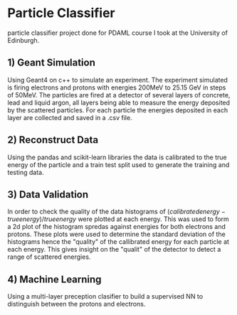 # Particle Classifier
particle classifier project done for PDAML course I took at the University of Edinburgh.

## 1) Geant Simulation
Using Geant4 on c++ to simulate an experiment. The experiment simulated is firing electrons and protons with energies 200MeV to 25.15 GeV in steps of 50MeV. The particles are fired at a detector of several layers of concrete, lead and liquid argon, all layers being able to measure the energy deposited by the scattered particles. For each particle the energies deposited in each layer are collected and saved in a .csv file.

## 2) Reconstruct Data
Using the pandas and scikit-learn libraries the data is calibrated to the true energy of the particle and a train test split used to generate the training and testing data.

## 3) Data Validation
In order to check the quality of the data histograms of $(calibrated energy - true energy)/true energy$ were plotted at each energy. This was used to form a 2d plot of the histogram spredas against energies for both electrons and protons. These plots were used to determine the standard deviation of the histograms hence the "quality" of the callibrated energy for each particle at each energy. This gives insight on the "qualit" of the detector to detect a range of scattered energies.

## 4) Machine Learning
Using a multi-layer preception clasifier to build a supervised NN to distinguish between the protons and electrons.
